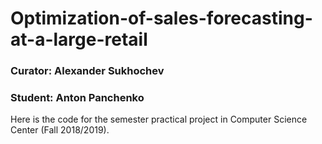 # Optimization-of-sales-forecasting-at-a-large-retail
### Curator: Alexander Sukhochev
### Student: Anton Panchenko

Here is the code for the semester practical project in Computer Science Center (Fall 2018/2019).
